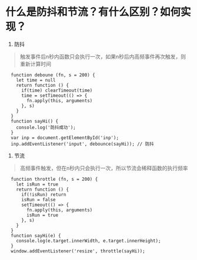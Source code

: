 # 什么是防抖和节流？有什么区别？如何实现？

  1. 防抖
  > 触发事件后n秒内函数只会执行一次，如果n秒后内高频事件再次触发，则重新计算时间
  ```
    function deboune (fn, s = 200) {
      let time = null
      return function () {
        if(time) clearTimeout(time)
        time = setTimeout(() => {
          fn.apply(this, arguments)
        }, s)
      }
    }
    function sayHi() {
      console.log('防抖成功');
    }
    var inp = document.getElementById('inp');
    inp.addEventListener('input', debounce(sayHi)); // 防抖
  ```
  1. 节流
  > 高频事件触发，但在n秒内只会执行一次，所以节流会稀释函数的执行频率
  ```
    function throttle (fn, s = 200) {
      let isRun = true
      return function () {
        if(!isRun) return
        isRun = false
        setTimeout(() => {
          fn.apply(this, arguments)
          isRun = true
        }, s)
      }
    }
    function sayHi(e) {
      console.log(e.target.innerWidth, e.target.innerHeight);
    }
    window.addEventListener('resize', throttle(sayHi));
  ```



